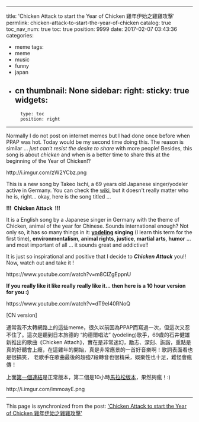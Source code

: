 
---
title: 'Chicken Attack to start the Year of Chicken  雞年伊始之雞雞攻擊'
permlink: chicken-attack-to-start-the-year-of-chicken
catalog: true
toc_nav_num: true
toc: true
position: 9999
date: 2017-02-07 03:43:36
categories:
- meme
tags:
- meme
- music
- funny
- japan
- cn
thumbnail: None
sidebar:
    right:
        sticky: true
widgets:
    -
        type: toc
        position: right
---


<html>
<p>Normally I do not post on internet memes but I had done once before when PPAP was hot. Today would be my second time doing this. The reason is similar ... <em>just can't resist the desire to share</em> with more people! Besides, this song is about <em>chicken </em>and when is a better time to share this at the beginning of the Year of Chicken!?</p>
<p>http://i.imgur.com/zW2YCbz.png</p>
<p>This is a new song by&nbsp;Takeo Ischi, a 69 years old Japanese singer/yodeler active in Germany. You can check the <a href="https://en.wikipedia.org/wiki/Takeo_Ishii">wiki</a>, but it doesn't really matter who he is, right... okay, here is the song titled ...&nbsp;</p>
<p><strong>!!! &nbsp;Chicken Attack &nbsp;!!!</strong></p>
<p>It is a English song by a Japanese singer in Germany with the theme of Chicken, animal of the year for Chinese. Sounds international enough? Not only so, it has so many things in it:<strong> </strong><a href="https://en.wikipedia.org/wiki/Yodeling"><strong>yodeling</strong></a><strong> singing</strong> (I learn this term for the first time), <strong>environmentalism</strong>, <strong>animal rights</strong>, <strong>justice</strong>, <strong>martial arts</strong>, <strong>humor</strong> ... and most important of all ... it sounds great and addictive!!&nbsp;</p>
<p>It is just so inspirational and positive that I decide to <em><strong>Chicken Attack</strong></em> you!! Now, watch out and take it !</p>
<p>https://www.youtube.com/watch?v=m8CIZgEppnU</p>
<p><strong>If you really like it like really really like it... then here is a 10 hour version for you :)</strong></p>
<p>https://www.youtube.com/watch?v=dT9eI40RNoQ</p>
<p>[CN version]</p>
<p>通常我不太轉網路上的這些meme，很久以前因為PPAP而寫過一次，但這次又忍不住了。這次是聽到日本旅德的 “約德爾唱法” (yodeling)歌手，69歲的石井健雄新推出的歌曲《Chicken Attach》，實在是非常迷幻，勵志、深刻、詼諧，重點是真的好聽會上癮，在這雞年的開始，真是非常應景的一首好音樂啊！歌詞表面看也是很搞笑， 老歌手在歌曲最後的超強7段轉音也很精采，娛樂性也十足，難怪會瘋傳！</p>
<p>上面<a href="https://www.youtube.com/watch?v=m8CIZgEppnU">第一個連結</a>是正常版本，第二個是10小時<a href="https://www.youtube.com/watch?v=dT9eI40RNoQ">馬拉松版本</a>，果然夠瘋！:)</p>
<p>http://i.imgur.com/immoayE.png</p>
</html>

- - -

This page is synchronized from the post: ['Chicken Attack to start the Year of Chicken  雞年伊始之雞雞攻擊'](https://steemit.com/@deanliu/chicken-attack-to-start-the-year-of-chicken)
